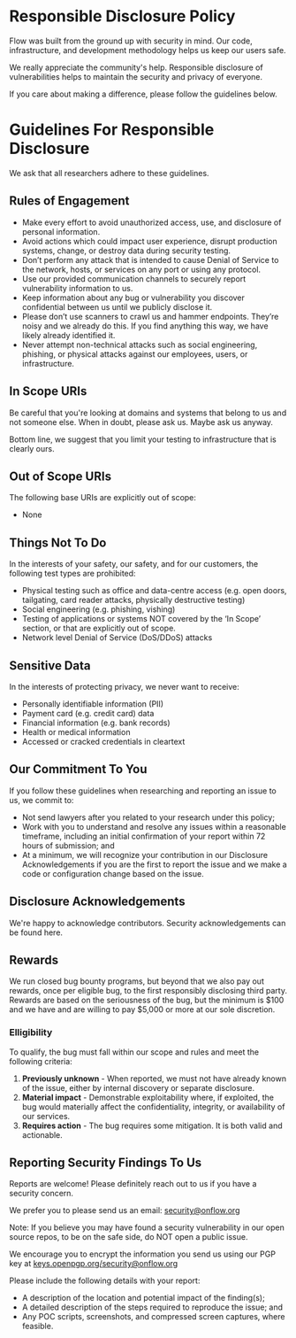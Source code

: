 # Responsible Disclosure Policy

Flow was built from the ground up with security in mind. Our code, infrastructure, and development methodology helps us keep our users safe.

We really appreciate the community's help. Responsible disclosure of vulnerabilities helps to maintain the security and privacy of everyone.

If you care about making a difference, please follow the guidelines below.

# **Guidelines For Responsible Disclosure**

We ask that all researchers adhere to these guidelines.

## **Rules of Engagement**

- Make every effort to avoid unauthorized access, use, and disclosure of personal information.
- Avoid actions which could impact user experience, disrupt production systems, change, or destroy data during security testing.
- Don’t perform any attack that is intended to cause Denial of Service to the network, hosts, or services on any port or using any protocol.
- Use our provided communication channels to securely report vulnerability information to us.
- Keep information about any bug or vulnerability you discover confidential between us until we publicly disclose it.
- Please don’t use scanners to crawl us and hammer endpoints. They’re noisy and we already do this. If you find anything this way, we have likely already identified it.
- Never attempt non-technical attacks such as social engineering, phishing, or physical attacks against our employees, users, or infrastructure.

## **In Scope URIs**

Be careful that you're looking at domains and systems that belong to us and not someone else. When in doubt, please ask us. Maybe ask us anyway.

Bottom line, we suggest that you limit your testing to infrastructure that is clearly ours.

## **Out of Scope URIs**

The following base URIs are explicitly out of scope:

- None

## **Things Not To Do**

In the interests of your safety, our safety, and for our customers, the following test types are prohibited:

- Physical testing such as office and data-centre access (e.g. open doors, tailgating, card reader attacks, physically destructive testing)
- Social engineering (e.g. phishing, vishing)
- Testing of applications or systems NOT covered by the ‘In Scope’ section, or that are explicitly out of scope.
- Network level Denial of Service (DoS/DDoS) attacks

## **Sensitive Data**

In the interests of protecting privacy, we never want to receive:

- Personally identifiable information (PII)
- Payment card (e.g. credit card) data
- Financial information (e.g. bank records)
- Health or medical information
- Accessed or cracked credentials in cleartext

## **Our Commitment To You**

If you follow these guidelines when researching and reporting an issue to us, we commit to:

- Not send lawyers after you related to your research under this policy;
- Work with you to understand and resolve any issues within a reasonable timeframe, including an initial confirmation of your report within 72 hours of submission; and
- At a minimum, we will recognize your contribution in our Disclosure Acknowledgements if you are the first to report the issue and we make a code or configuration change based on the issue.

## **Disclosure Acknowledgements**

We're happy to acknowledge contributors. Security acknowledgements can be found here.

## Rewards

We run closed bug bounty programs, but beyond that we also pay out rewards, once per eligible bug, to the first responsibly disclosing third party.  Rewards are based on the seriousness of the bug, but the minimum is $100 and we have and are willing to pay $5,000 or more at our sole discretion.

### **Elligibility**

To qualify, the bug must fall within our scope and rules and meet the following criteria:

1. **Previously unknown** - When reported, we must not have already known of the issue, either by internal discovery or separate disclosure.
2. **Material impact** - Demonstrable exploitability where, if exploited, the bug would materially affect the confidentiality, integrity, or availability of our services.
3. **Requires action** - The bug requires some mitigation.  It is both valid and actionable.

## **Reporting Security Findings To Us**

Reports are welcome! Please definitely reach out to us if you have a security concern.

We prefer you to please send us an email: security@onflow.org

Note: If you believe you may have found a security vulnerability in our open source repos, to be on the safe side, do NOT open a public issue.

We encourage you to encrypt the information you send us using our PGP key at [keys.openpgp.org/security@onflow.org](https://keys.openpgp.org/vks/v1/by-fingerprint/AE3264F330AB51F7DBC52C400BB5D3D7516D168C)

Please include the following details with your report:

- A description of the location and potential impact of the finding(s);
- A detailed description of the steps required to reproduce the issue; and
- Any POC scripts, screenshots, and compressed screen captures, where feasible.

